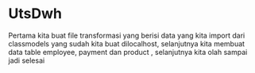 # UtsDwh

Pertama kita buat file transformasi yang berisi data yang kita import dari classmodels yang sudah kita buat dilocalhost, 
selanjutnya kita membuat data table employee, payment dan product , 
selanjutnya kita olah sampai jadi selesai
